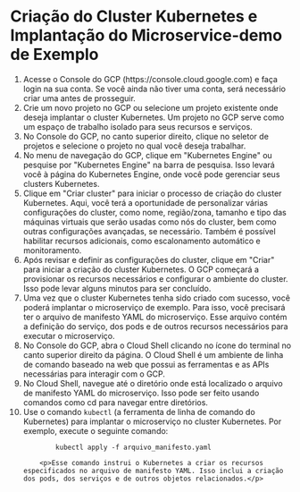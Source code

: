 # Criação do Cluster Kubernetes e Implantação do Microservice-demo de Exemplo

<table>
	<ol>
		<li>Acesse o Console do GCP (https://console.cloud.google.com) e faça login na sua conta. Se você ainda não tiver uma conta, será necessário criar uma antes de prosseguir.</li>
		<li>Crie um novo projeto no GCP ou selecione um projeto existente onde deseja implantar o cluster Kubernetes. Um projeto no GCP serve como um espaço de trabalho isolado para seus recursos e serviços.</li>
		<li>No Console do GCP, no canto superior direito, clique no seletor de projetos e selecione o projeto no qual você deseja trabalhar.</li>
		<li>No menu de navegação do GCP, clique em "Kubernetes Engine" ou pesquise por "Kubernetes Engine" na barra de pesquisa. Isso levará você à página do Kubernetes Engine, onde você pode gerenciar seus clusters Kubernetes.</li>
		<li>Clique em "Criar cluster" para iniciar o processo de criação do cluster Kubernetes. Aqui, você terá a oportunidade de personalizar várias configurações do cluster, como nome, região/zona, tamanho e tipo das máquinas virtuais que serão usadas como nós do cluster, bem como outras configurações avançadas, se necessário. Também é possível habilitar recursos adicionais, como escalonamento automático e monitoramento.</li>
		<li>Após revisar e definir as configurações do cluster, clique em "Criar" para iniciar a criação do cluster Kubernetes. O GCP começará a provisionar os recursos necessários e configurar o ambiente do cluster. Isso pode levar alguns minutos para ser concluído.</li>
		<li>Uma vez que o cluster Kubernetes tenha sido criado com sucesso, você poderá implantar o microserviço de exemplo. Para isso, você precisará ter o arquivo de manifesto YAML do microserviço. Esse arquivo contém a definição do serviço, dos pods e de outros recursos necessários para executar o microserviço.</li>
		<li>No Console do GCP, abra o Cloud Shell clicando no ícone do terminal no canto superior direito da página. O Cloud Shell é um ambiente de linha de comando baseado na web que possui as ferramentas e as APIs necessárias para interagir com o GCP.</li>
		<li>No Cloud Shell, navegue até o diretório onde está localizado o arquivo de manifesto YAML do microserviço. Isso pode ser feito usando comandos como cd para navegar entre diretórios.</li>
		<li>Use o comando <code>kubectl</code> (a ferramenta de linha de comando do Kubernetes) para implantar o microserviço no cluster Kubernetes. Por exemplo, execute o seguinte comando:

			kubectl apply -f arquivo_manifesto.yaml

		<p>Esse comando instrui o Kubernetes a criar os recursos especificados no arquivo de manifesto YAML. Isso inclui a criação dos pods, dos serviços e de outros objetos relacionados.</p>
		